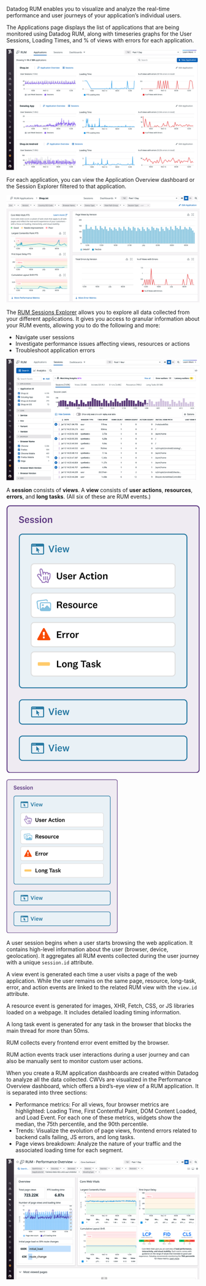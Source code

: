 Datadog RUM enables you to visualize and analyze the real-time performance and user journeys of your application’s individual users.

The Applications page displays the list of applications that are being monitored using Datadog RUM, along with timeseries graphs for the User Sessions, Loading Times, and % of views with errors for each application. 

![applications-page](assets/applications-page.png)

For each application, you can view the Application Overview dashboard or the Session Explorer filtered to that application.

![rum-shopist-appdash](assets/rum-shopist-appdash.png) 

The <a href="https://docs.datadoghq.com/real_user_monitoring/explorer/" target="_blank">RUM Sessions Explorer</a> allows you to explore all data collected from your different applications. It gives you access to granular information about your RUM events, allowing you to do the following and more:
- Navigate user sessions
- Investigate performance issues affecting views, resources or actions
- Troubleshoot application errors

![rum-explorer](assets/rum-explorer.png)

A **session** consists of **views**. A **view** consists of **user actions**, **resources**, **errors**, and **long tasks**. (All six of these are RUM events.)

![rumevent-hierarchy](assets/rumevent-hierarchy.png)

<img src="assets/rumevent-hierarchy.png" style="width:290px;height:400px;">

A user session begins when a user starts browsing the web application. It contains high-level information about the user (browser, device, geolocation). It aggregates all RUM events collected during the user journey with a unique `session.id` attribute.

A view event is generated each time a user visits a page of the web application. While the user remains on the same page, resource, long-task, error, and action events are linked to the related RUM view with the `view.id` attribute.

A resource event is generated for images, XHR, Fetch, CSS, or JS libraries loaded on a webpage. It includes detailed loading timing information.

A long task event is generated for any task in the browser that blocks the main thread for more than 50ms.

RUM collects every frontend error event emitted by the browser.

RUM action events track user interactions during a user journey and can also be manually sent to monitor custom user actions.

When you create a RUM application dashboards are created within Datadog to analyze all the data collected. CWVs are visualized in the Performance Overview dashboard, which offers a bird’s-eye view of a RUM application. It is separated into three sections:
- Performance metrics: For all views, four browser metrics are highlighted: Loading Time, First Contentful Paint, DOM Content Loaded, and Load Event. For each one of these metrics, widgets show the median, the 75th percentile, and the 90th percentile.
- Trends: Visualize the evolution of page views, frontend errors related to backend calls failing, JS errors, and long tasks.
- Page views breakdown: Analyze the nature of your traffic and the associated loading time for each segment.

![performance-overview](assets/performance-overview.png)

